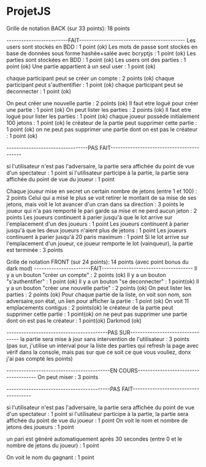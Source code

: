 # ProjetJS
Grille de notation BACK (sur 33 points):
18 points

-------------------------FAIT-------------------------------------------
Les users sont stockés en BDD : 1 point (ok)
Les mots de passe sont stockés en base de données sous forme hashée+salée avec bcryptjs : 1 point (ok)
Les parties sont stockées en BDD : 1 point (ok)
Les users ont des parties : 1 point (ok)
Une partie appartient à un seul user : 1 point (ok)

chaque participant peut se créer un compte : 2 points (ok)
chaque participant peut s'authentifier : 1 point (ok)
chaque participant peut se deconnecter : 1 point (ok)

On peut créer une nouvelle partie : 2 points (ok)
Il faut etre logué pour créer une partie : 1 point (ok)
On peut lister les parties : 2 points (ok)
Il faut etre logué pour lister les parties : 1 point (ok)
chaque joueur possède initialement 100 jetons : 1 point (ok)
le créateur de la partie peut supprimer cette partie : 1 point (ok)
on ne peut pas supprimer une partie dont on est pas le créateur : 1 point (ok)



---------------------------------PAS FAIT------------------------------------------

si l'utilisateur n'est pas l'adversaire, la partie sera affichée du point de vue d'un spectateur : 1 point
si l'utilisateur participe à la partie, la partie sera affichée du point de vue du joueur : 1 point




Chaque joueur mise en secret un certain nombre de jetons (entre 1 et 100) : 2 points
Celui qui a misé le plus se voit retirer le montant de sa mise de ses jetons, mais voit le lot avancer d'un cran dans sa direction : 3 points
le joueur qui n'a pas remporté le pari garde sa mise et ne perd aucun jeton : 2 points
Les joueurs continuent à parier jusqu'à que le lot arrive sur l'emplacement d'un des joueurs : 1 point
Les joueurs continuent à parier jusqu'à que les deux joueurs n'aient plus de jetons : 1 point
Les joueurs continuent à parier jusqu'à 20 paris maximum : 1 point
Si le lot arrive sur l'emplacement d'un joueur, ce joueur remporte le lot (vainqueur), la partie est terminée : 3 points



Grille de notation FRONT (sur 24 points):
14 points (avec point bonus du dark mod)
-----------------------FAIT-------------------------------------
Il y a un bouton "créer un compte" : 2 points (ok)
Il y a un bouton "s'authentifier" : 1 point (ok)
Il y a un bouton "se deconnecter" : 1 point(ok)
Il y a un bouton "créer une nouvelle partie" : 2 points (ok)
On peut lister les parties : 2 points (ok)
Pour chaque partie de la liste, on voit son nom, son adversaire,son état, un lien pour afficher la partie : 1 point (ok)
On voit 11 emplacements contigus : 2 points(ok)
le créateur de la partie peut supprimer cette partie : 1 point(ok)
on ne peut pas supprimer une partie dont on est pas le créateur : 1 point(ok)
Darkmod (ok) 

-----------------------------------------PAS SUR---------------------------------
la partie sera mise à jour sans intervention de l'utilisateur : 3 points (pas sur, j'utilise un interval pour la liste des parties qui refresh la page avec vérif dans la console, mais pas sur que ce soit ce que vous vouliez, donx j'ai pas compté les points)

------------------------------------------EN COURS-------------------------------------
On peut miser : 3 points

------------------------------------------PAS FAIT-------------------------------------

si l'utilisateur n'est pas l'adversaire, la partie sera affichée du point de vue d'un spectateur : 1 point
si l'utilisateur participe à la partie, la partie sera affichée du point de vue du joueur : 1 point
On voit le nom et nombre de jetons des joueurs : 1 point

un pari est généré automatiquement après 30 secondes (entre 0 et le nombre de jetons du joueur) : 1 point

On voit le nom du gagnant : 1 point


